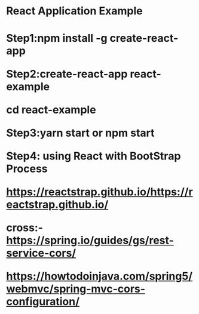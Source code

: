 <h1>React Application Example<h1>

Step1:npm install -g create-react-app

Step2:create-react-app react-example

cd react-example

Step3:yarn start or npm start

Step4: using React with BootStrap Process

https://reactstrap.github.io/https://reactstrap.github.io/

cross:-https://spring.io/guides/gs/rest-service-cors/

https://howtodoinjava.com/spring5/webmvc/spring-mvc-cors-configuration/

